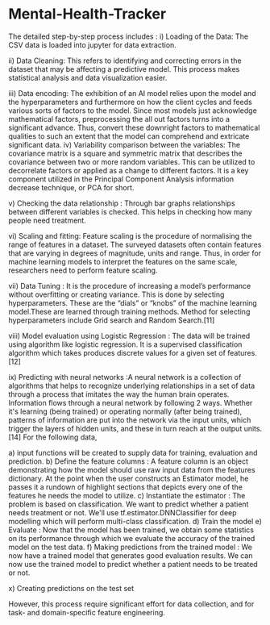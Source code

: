 # Mental-Health-Tracker

The detailed step-by-step process includes :
i)	Loading of the Data: The CSV data is loaded into jupyter for data extraction. 

ii)	Data Cleaning: This refers to identifying and correcting errors in the dataset that may be affecting a predictive model. This process makes statistical analysis and data visualization easier. 

iii)	Data encoding: The exhibition of an AI model relies upon the model and the hyperparameters and furthermore on how the client cycles and feeds various sorts of factors to the model. Since most models just acknowledge mathematical factors, preprocessing the all out factors turns into a significant advance. Thus, convert these downright factors to mathematical qualities to such an extent that the model can comprehend and extricate significant data.
iv)	Variability comparison between the variables: The covariance matrix is a square and symmetric matrix that describes the covariance between two or more random variables. This can be utilized to decorrelate factors or applied as a change to different factors. It is a key component utilized in the Principal Component Analysis information decrease technique, or PCA for short.

v)	Checking the data relationship : Through bar graphs relationships between different variables is checked. This helps in checking how many people need treatment.

vi)	Scaling and fitting: Feature scaling is the procedure of normalising the range of features in a dataset. The surveyed datasets often contain features that are varying in degrees of magnitude, units and range. Thus, in order for machine learning models to interpret the features on the same scale, researchers need to perform feature scaling.

vii)	Data Tuning : It is the procedure of increasing a model’s performance without overfitting or creating variance. This is done by selecting hyperparameters. These are the “dials” or “knobs” of the machine learning model.These are learned through training methods. Method for selecting hyperparameters include Grid search and Random Search.[11]

viii)	Model evaluation using Logistic Regression : The data will be trained using algorithm like logistic regression. It is a supervised classification algorithm which takes produces discrete values for a given set of features.[12]

ix)	Predicting with neural networks :A neural network is a collection of algorithms that helps to recognize underlying relationships in a set of data through a process that imitates the way the human brain operates. Information flows through a neural network by following 2 ways. Whether it's learning (being trained) or operating normally (after being trained), patterns of information are put into the network via the input units, which trigger the layers of hidden units, and these in turn reach at the output units.[14] For the following data, 

a) input functions will be created to supply data for training, evaluation and prediction.
b) Define the feature columns : A feature column is an object demonstrating how the model should use raw input data from the features dictionary. At the point when the user constructs an Estimator model, he passes it a rundown of highlight sections that depicts every one of the features he needs the model to utilize.
c) Instantiate the estimator : The problem is based on classification. We want to predict whether a patient needs treatment or not. We'll use tf.estimator.DNNClassifier for deep modelling which will perform multi-class classification.
d) Train the model
e) Evaluate : Now that the model has been trained, we obtain some statistics on its performance through which we evaluate the accuracy of the trained model on the test data.
f)  Making predictions from the trained model : We now have a trained model that generates good evaluation results. We can now use the trained model to predict whether a patient needs to be treated or not.

x)	Creating predictions on the test set

However, this process require significant effort for data collection, and for task- and domain-specific feature engineering.

